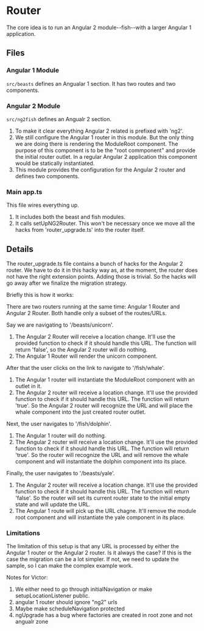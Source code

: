 # Router

The core idea is to run an Angular 2 module--fish--with a larger Angular 1 application.

## Files

### Angular 1 Module

`src/beasts` defines an Angualar 1 section. It has two routes and two components.

### Angular 2 Module

`src/ng2fish` defines an Angualr 2 section.

1. To make it clear everything Angular 2 related is prefixed with 'ng2'.
2. We still configure the Angular 1 router in this module. But the only thing we are doing there is rendering the ModuleRoot
component. The purpose of this component is to be the "root commponent" and provide the initial router outlet.
In a regular Angular 2 application this component would be statically instantiated.
3. This module provides the configuration for the Angular 2 router and defines two components.

### Main app.ts

This file wires everything up.

1. It includes both the beast and fish modules.
2. It calls setUpNG2Router. This won't be necessary once we move all the hacks from 'router_upgrade.ts' into the router itself.

## Details

The router_upgrade.ts file contains a bunch of hacks for the Angular 2 router. We have to do it in this hacky way as,
at the moment, the router does not have the right extension points. Adding those is trivial. So the hacks
will go away after we finalize the migration strategy.

Briefly this is how it works:

There are two routers running at the same time: Angular 1 Router and Angular 2 Router. Both handle only a subset of the routes/URLs.

Say we are navigating to '/beasts/unicorn'.

1. The Angular 2 Router will receive a location change. It'll use the provided function to check if it should handle this URL.
The function will return 'false', so the Angular 2 router will do nothing.
2. The Angular 1 Router will render the unicorn component.

After that the user clicks on the link to navigate to '/fish/whale'.

1. The Angular 1 router will instantiate the ModuleRoot component with an outlet in it.
2. The Angular 2 router will receive a location change. It'll use the provided function to check if it should handle this URL.
The function will return 'true'. So the Angular 2 router will recognize the URL and will place the whale component into
the just created router outlet.

Next, the user navigates to '/fish/dolphin'.

1. The Angular 1 router will do nothing.
2. The Angular 2 router will receive a location change. It'll use the provided function to check if it should handle this URL.
The function will return 'true'. So the router will recognize the URL and will remove the whale component and will instantiate
the dolphin component into its place.

Finally, the user navigates to '/beasts/yale'.

1. The Angular 2 router will receive a location change. It'll use the provided function to check if it should handle this URL.
The function will return 'false'. So the router will set its current router state to the initial empty state and will update the URL.
2. The Angular 1 route will pick up the URL chagne. It'll remove the module root component and will instantiate the yale component in its place.


### Limitations

The limitation of this setup is that any URL is processed by either the Angular 1 router or the Angular 2 router. Is it always the case? If this is the case the migration can be a lot simpler. If not, we need to update the sample, so I can make the complex example work.




Notes for Victor:

1. We either need to go through initialNavigation or make setupLocationListener public.
2. angular 1 router should ignore "ng2" urls
3. Maybe make scheduleNavigation protected
4. ngUpgrade has a bug where factories are created in root zone and not angualr zone